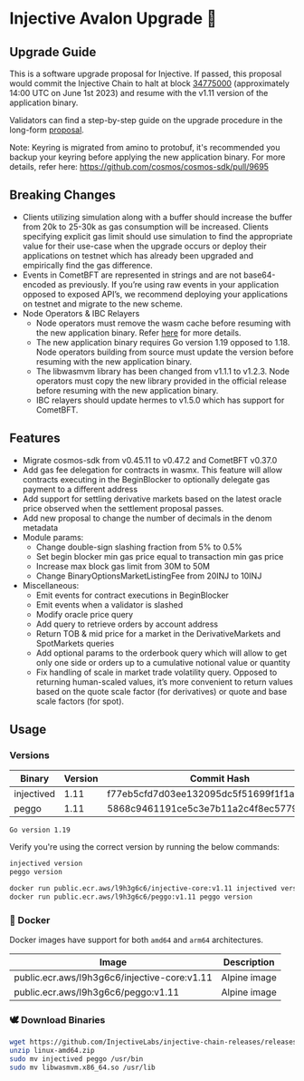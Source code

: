 # Injective Avalon Upgrade 🥷

## Upgrade Guide

This is a software upgrade proposal for Injective. If passed, this proposal would commit the Injective Chain to halt at block [34775000](https://www.mintscan.io/injective/blocks/34775000) (approximately 14:00 UTC on June 1st 2023) and resume with the v1.11 version of the application binary.

Validators can find a step-by-step guide on the upgrade procedure in the long-form [proposal](https://github.com/InjectiveLabs/injective-chain-releases/blob/master/docs/migration/injective-canonical-chain-11.md).

Note: Keyring is migrated from amino to protobuf, it's recommended you backup your keyring before applying the new application binary. For more details, refer here: https://github.com/cosmos/cosmos-sdk/pull/9695

## Breaking Changes
- Clients utilizing simulation along with a buffer should increase the buffer from 20k to 25-30k as gas consumption will be increased. Clients specifying explicit gas limit should use simulation to find the appropriate value for their use-case when the upgrade occurs or deploy their applications on testnet which has already been upgraded and empirically find the gas difference.
- Events in CometBFT are represented in strings and are not base64-encoded as previously. If you’re using raw events in your application opposed to exposed API’s, we recommend deploying your applications on testnet and migrate to the new scheme.
- Node Operators & IBC Relayers
    - Node operators must remove the wasm cache before resuming with the new application binary. Refer [here](https://github.com/CosmWasm/wasmvm/issues/426) for more details.
    - The new application binary requires Go version 1.19 opposed to 1.18. Node operators building from source must update the version before resuming with the new application binary.
    - The libwasmvm library has been changed from v1.1.1 to v1.2.3. Node operators must copy the new library provided in the official release before resuming with the new application binary.
    - IBC relayers should update hermes to v1.5.0 which has support for CometBFT.

## Features
- Migrate cosmos-sdk from v0.45.11 to v0.47.2 and CometBFT v0.37.0
- Add gas fee delegation for contracts in wasmx. This feature will allow contracts executing in the BeginBlocker to optionally delegate gas payment to a different address
- Add support for settling derivative markets based on the latest oracle price observed when the settlement proposal passes.
- Add new proposal to change the number of decimals in the denom metadata
- Module params:
    - Change double-sign slashing fraction from 5% to 0.5%
    - Set begin blocker min gas price equal to transaction min gas price
    - Increase max block gas limit from 30M to 50M
    - Change BinaryOptionsMarketListingFee from 20INJ to 10INJ
- Miscellaneous:
    - Emit events for contract executions in BeginBlocker
    - Emit events when a validator is slashed
    - Modify oracle price query
    - Add query to retrieve orders by account address
    - Return TOB & mid price for a market in the DerivativeMarkets and SpotMarkets queries
    - Add optional params to the orderbook query which will allow to get only one side or orders up to a cumulative notional value or quantity
    - Fix handling of scale in market trade volatility query. Opposed to returning human-scaled values, it’s more convenient to return values based on the quote scale factor (for derivatives) or quote and base scale factors (for spot).

## Usage

### Versions

| Binary    | Version |Commit Hash
| -------- | ------- |------- |
| injectived  | 1.11   |f77eb5cfd7d03ee132095dc5f51699f1f1a2e7f9|
| peggo |   1.11   |5868c9461191ce5c3e7b11a2c4f8ec5779d15964|

`Go version 1.19`

Verify you're using the correct version by running the below commands:
```bash
injectived version
peggo version
```

```bash
docker run public.ecr.aws/l9h3g6c6/injective-core:v1.11 injectived version
docker run public.ecr.aws/l9h3g6c6/peggo:v1.11 peggo version
```

### 🐳 Docker

Docker images have support for both `amd64` and `arm64` architectures.

| Image    | Description |
| -------- | ------- |
| public.ecr.aws/l9h3g6c6/injective-core:v1.11 | Alpine image |
| public.ecr.aws/l9h3g6c6/peggo:v1.11 | Alpine image |

### 🕊️ Download Binaries

```bash
wget https://github.com/InjectiveLabs/injective-chain-releases/releases/download/v1.11-1685225746/linux-amd64.zip
unzip linux-amd64.zip
sudo mv injectived peggo /usr/bin
sudo mv libwasmvm.x86_64.so /usr/lib
```
